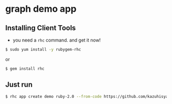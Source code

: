 # graph demo app


## Installing Client Tools

- you need a `rhc` command. and get it now!

```bash
$ sudo yum install -y rubygem-rhc
```

or

```bash
$ gem install rhc
```

## Just run

```bash
$ rhc app create demo ruby-2.0 --from-code https://github.com/kazuhisya/graph_demo.git
```


